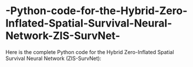# -Python-code-for-the-Hybrid-Zero-Inflated-Spatial-Survival-Neural-Network-ZIS-SurvNet-
Here is the complete   Python code for the Hybrid Zero-Inflated Spatial Survival Neural Network (ZIS-SurvNet):
